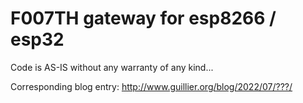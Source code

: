 # F007TH gateway for esp8266 / esp32

Code is AS-IS without any warranty of any kind...

Corresponding blog entry: http://www.guillier.org/blog/2022/07/???/

